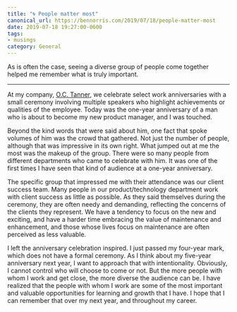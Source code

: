 ```yaml
---
title: "🌀 People matter most"
canonical_url: https://bennorris.com/2019/07/18/people-matter-most
date: 2019-07-18 19:27:00-0600
tags:
- musings
category: General
---
```


As is often the case, seeing a diverse group of people come together helped me remember what is truly important.

***

At my company, [O.C. Tanner](https://www.octanner.com), we celebrate select work anniversaries with a small ceremony involving multiple speakers who highlight achievements or qualities of the employee. Today was the one-year anniversary of a man who is about to become my new product manager, and I was touched.

Beyond the kind words that were said about him, one fact that spoke volumes of him was the crowd that gathered. Not just the number of people, although that was impressive in its own right. What jumped out at me the most was the makeup of the group. There were so many people from different departments who came to celebrate with him. It was one of the first times I have seen that kind of audience at a one-year anniversary.

The specific group that impressed me with their attendance was our client success team. Many people in our product/technology department work with client success as little as possible. As they said themselves during the ceremony, they are often needy and demanding, reflecting the concerns of the clients they represent. We have a tendency to focus on the new and exciting, and have a harder time embracing the value of maintenance and enhancement, and those whose lives focus on maintenance are often perceived as less valuable.

I left the anniversary celebration inspired. I just passed my four-year mark, which does not have a formal ceremony. As I think about my five-year anniversary next year, I want to approach that with intentionality. Obviously, I cannot control who will choose to come or not. But the more people with whom I work and get close, the more diverse the audience can be. I have realized that the people with whom I work are some of the most important and valuable opportunities for learning and growth that I have. I hope that I can remember that over my next year, and throughout my career.